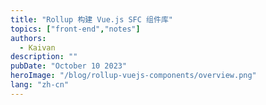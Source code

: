```yaml
---
title: "Rollup 构建 Vue.js SFC 组件库"
topics: ["front-end","notes"]
authors:
  - Kaivan
description: ""
pubDate: "October 10 2023"
heroImage: "/blog/rollup-vuejs-components/overview.png"
lang: "zh-cn"
---
```

